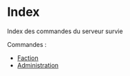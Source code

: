 # Index

Index des commandes du serveur survie

Commandes :

* [Faction](https://mjccraft.github.io/cmd/faction)
* [Administration](https://mjccraft.github.io/cmd/admin)
